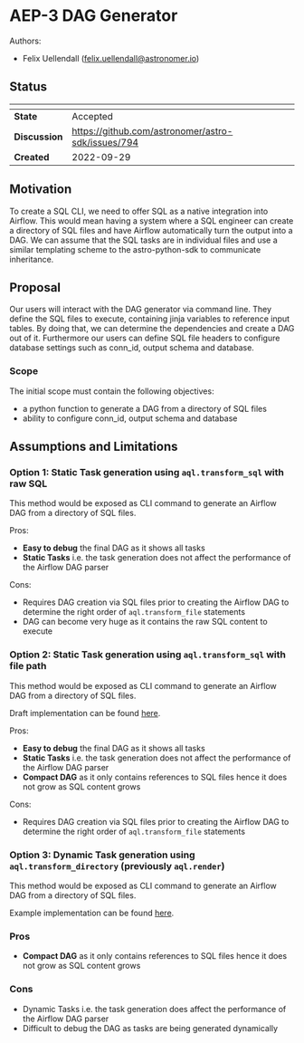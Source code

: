# AEP-3 DAG Generator

Authors:

* Felix Uellendall (felix.uellendall@astronomer.io)

## Status

| <!-- -->       |  <!-- -->                                                 |
| -------------- | --------------------------------------------------------- |
| **State**      | Accepted                                                  |
| **Discussion** | <https://github.com/astronomer/astro-sdk/issues/794>      |
| **Created**    | 2022-09-29                                                |

## Motivation

To create a SQL CLI, we need to offer SQL as a native integration into Airflow. This would mean having a system where a SQL engineer can create a directory of SQL files and have Airflow automatically turn the output into a DAG. We can assume that the SQL tasks are in individual files and use a similar templating scheme to the astro-python-sdk to communicate inheritance.

## Proposal

Our users will interact with the DAG generator via command line. They define the SQL files to execute, containing jinja variables to reference input tables. By doing that, we can determine the dependencies and create a DAG out of it. Furthermore our users can define SQL file headers to configure database settings such as conn_id, output schema and database.

### Scope

The initial scope must contain the following objectives:

* a python function to generate a DAG from a directory of SQL files
* ability to configure conn_id, output schema and database

## Assumptions and Limitations

### Option 1: Static Task generation using `aql.transform_sql` with raw SQL

This method would be exposed as CLI command to generate an Airflow DAG from a directory of SQL files.

Pros:

* **Easy to debug** the final DAG as it shows all tasks
* **Static Tasks** i.e. the task generation does not affect the performance of the Airflow DAG parser

Cons:

* Requires DAG creation via SQL files prior to creating the Airflow DAG to determine the right order of `aql.transform_file` statements
* DAG can become very huge as it contains the raw SQL content to execute

### Option 2: Static Task generation using `aql.transform_sql` with file path

This method would be exposed as CLI command to generate an Airflow DAG from a directory of SQL files.

Draft implementation can be found [here](https://github.com/astronomer/astro-sdk/pull/836).

Pros:

* **Easy to debug** the final DAG as it shows all tasks
* **Static Tasks** i.e. the task generation does not affect the performance of the Airflow DAG parser
* **Compact DAG** as it only contains references to SQL files hence it does not grow as SQL content grows

Cons:

* Requires DAG creation via SQL files prior to creating the Airflow DAG to determine the right order of `aql.transform_file` statements

### Option 3: Dynamic Task generation using `aql.transform_directory` (previously `aql.render`)

This method would be exposed as CLI command to generate an Airflow DAG from a directory of SQL files.

Example implementation can be found [here](https://github.com/astronomer/astro-sdk/blob/0.8.4/src/astro/SQL/parsers/SQL_directory_parser.py).

### Pros

* **Compact DAG** as it only contains references to SQL files hence it does not grow as SQL content grows

### Cons

* Dynamic Tasks i.e. the task generation does affect the performance of the Airflow DAG parser
* Difficult to debug the DAG as tasks are being generated dynamically
